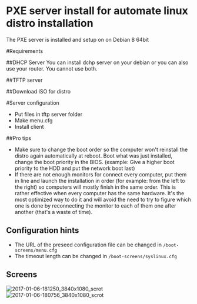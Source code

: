 # PXE server install for automate linux distro installation
The PXE server is installed and setup on on Debian 8 64bit

#Requirements 

##DHCP Server
You can install dchp server on your debian or you can also use your router. You cannot use both.

##TFTP server

##Download ISO for distro


#Server configuration

- Put files in tftp server folder
- Make menu.cfg
- Install client

##Pro tips

- Make sure to change the boot order so the computer won't reinstall the distro again automatically at reboot. Boot what was just installed, change the boot priority in the BIOS. (example: Give a higher boot priority to the HDD and put the network boot last)
- If there are not enough monitors for connect every computer, put them in line and launch the installation in order (for example: from the left to the right) so computers will mostly finish in the same order. This is rather effective when every computer has the same hardware. It's the most optimized way to do it and will avoid the need to try to figure which one is done by reconnecting the monitor to each of them one after another (that's a waste of time).

## Configuration hints

- The URL of the preseed configuration file can be changed in `/boot-screens/menu.cfg`
- The timeout length can be changed in `/boot-screens/syslinux.cfg`

## Screens

![2017-01-06-181250_3840x1080_scrot](https://cloud.githubusercontent.com/assets/6194072/21755778/a75b0f1c-d5e6-11e6-8058-8399265a38f6.png)
![2017-01-06-180756_3840x1080_scrot](https://cloud.githubusercontent.com/assets/6194072/21755779/a84669f8-d5e6-11e6-871b-c95c3cbeefe7.png)
